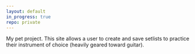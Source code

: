 ```yaml
---
layout: default
in_progress: true
repo: private
---
```


My pet project. This site allows a user to create and save setlists to practice
their instrument of choice (heavily geared toward guitar).
